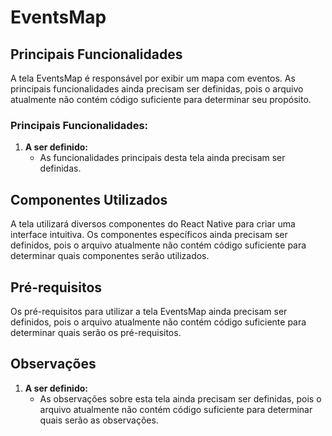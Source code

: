 # EventsMap

## Principais Funcionalidades

A tela EventsMap é responsável por exibir um mapa com eventos. As principais funcionalidades ainda precisam ser definidas, pois o arquivo atualmente não contém código suficiente para determinar seu propósito.

### Principais Funcionalidades:

1. **A ser definido:**
   - As funcionalidades principais desta tela ainda precisam ser definidas.

## Componentes Utilizados

A tela utilizará diversos componentes do React Native para criar uma interface intuitiva. Os componentes específicos ainda precisam ser definidos, pois o arquivo atualmente não contém código suficiente para determinar quais componentes serão utilizados.

## Pré-requisitos

Os pré-requisitos para utilizar a tela EventsMap ainda precisam ser definidos, pois o arquivo atualmente não contém código suficiente para determinar quais serão os pré-requisitos.

## Observações

1. **A ser definido:**
   - As observações sobre esta tela ainda precisam ser definidas, pois o arquivo atualmente não contém código suficiente para determinar quais serão as observações.